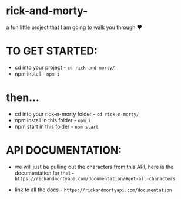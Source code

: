 # rick-and-morty-
a fun little project that I am going to walk you through ♥️

# TO GET STARTED: 
* cd into your project - `cd rick-and-morty/`
* npm install - `npm i`
# then...
* cd into your rick-n-morty folder - `cd rick-n-morty/`
* npm install in this folder - `npm i`
* npm start in this folder - `npm start`

# API DOCUMENTATION: 
* we will just be pulling out the characters from this API, here is the documentation for that - `https://rickandmortyapi.com/documentation/#get-all-characters`

* link to all the docs - `https://rickandmortyapi.com/documentation`
